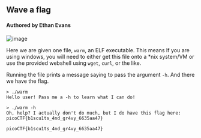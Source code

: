 ## Wave a flag
#### Authored by Ethan Evans

![image](https://user-images.githubusercontent.com/71365470/112552515-3174ca80-8d80-11eb-95e2-347426f611a8.png)

Here we are given one file, `warm`, an ELF executable. This means If you are using windows, you will need to either get this file onto a *nix system/VM or use the provided webshell using `wget`, `curl`, or the like.

Running the file prints a message saying to pass the argument `-h`. And there we have the flag.

```shell
> ./warm 
Hello user! Pass me a -h to learn what I can do!

> ./warm -h
Oh, help? I actually don't do much, but I do have this flag here: picoCTF{b1scu1ts_4nd_gr4vy_6635aa47}
```

```
picoCTF{b1scu1ts_4nd_gr4vy_6635aa47}
```
